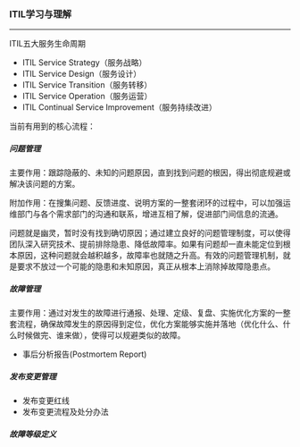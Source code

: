 ### ITIL学习与理解

---

ITIL五大服务生命周期

* ITIL Service Strategy（服务战略）
* ITIL Service Design（服务设计）
* ITIL Service Transition（服务转移）
* ITIL Service Operation（服务运营）
* ITIL Continual Service Improvement（服务持续改进）

当前有用到的核心流程：

##### 问题管理

主要作用：跟踪隐蔽的、未知的问题原因，直到找到问题的根因，得出彻底规避或解决该问题的方案。

附加作用：在搜集问题、反馈进度、说明方案的一整套闭环的过程中，可以加强运维部门与各个需求部门的沟通和联系，增进互相了解，促进部门间信息的流通。

问题就是幽灵，暂时没有找到确切原因；通过建立良好的问题管理制度，可以使得团队深入研究技术、提前排除隐患、降低故障率。如果有问题却一直未能定位到根本原因，这种问题就会越积越多，故障率也就随之升高。有效的问题管理机制，就是要求不放过一个可能的隐患和未知原因，真正从根本上消除掉故障隐患点。

##### 故障管理

主要作用：通过对发生的故障进行通报、处理、定级、复盘、实施优化方案的一整套流程，确保故障发生的原因得到定位，优化方案能够实施并落地（优化什么、什么时候做完、谁来做），使得可以规避类似的故障。

* 事后分析报告\(Postmortem Report\)

##### 发布变更管理

* 发布变更红线
* 发布变更流程及处分办法

##### 故障等级定义



